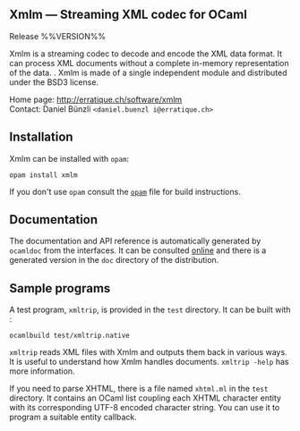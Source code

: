 Xmlm — Streaming XML codec for OCaml
-------------------------------------------------------------------------------
Release %%VERSION%%

Xmlm is a streaming codec to decode and encode the XML data format. It
can process XML documents without a complete in-memory representation of the
data.
.
Xmlm is made of a single independent module and distributed
under the BSD3 license.

Home page: http://erratique.ch/software/xmlm  
Contact: Daniel Bünzli `<daniel.buenzl i@erratique.ch>`


## Installation

Xmlm can be installed with `opam`:

    opam install xmlm

If you don't use `opam` consult the [`opam`](opam) file for build
instructions.

## Documentation

The documentation and API reference is automatically generated by
`ocamldoc` from the interfaces. It can be consulted [online][1]
and there is a generated version in the `doc` directory of the 
distribution. 

[1]: http://erratique.ch/software/xmlm/doc/Xmlm

## Sample programs

A test program, `xmltrip`, is provided in the `test` directory. It can
be built with :

    ocamlbuild test/xmltrip.native

`xmltrip` reads XML files with Xmlm and outputs them back in various
ways. It is useful to understand how Xmlm handles documents. `xmltrip
-help` has more information.

If you need to parse XHTML, there is a file named `xhtml.ml` in the
`test` directory. It contains an OCaml list coupling each XHTML
character entity with its corresponding UTF-8 encoded character
string. You can use it to program a suitable entity callback.
